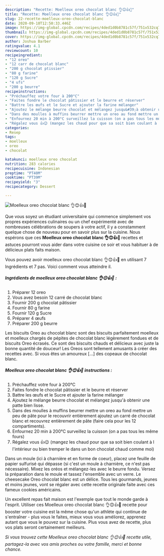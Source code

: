 ```yaml
---
description: "Recette: Moelleux oreo chocolat blanc 👌😊👍🍫"
title: "Recette: Moelleux oreo chocolat blanc 👌😊👍🍫"
slug: 22-recette-moelleux-oreo-chocolat-blanc
date: 2020-09-10T12:50:33.446Z
image: https://img-global.cpcdn.com/recipes/4ded1d0b8781c57f/751x532cq70/moelleux-oreo-chocolat-blanc-👌😊👍🍫-photo-principale-de-la-recette.jpg
thumbnail: https://img-global.cpcdn.com/recipes/4ded1d0b8781c57f/751x532cq70/moelleux-oreo-chocolat-blanc-👌😊👍🍫-photo-principale-de-la-recette.jpg
cover: https://img-global.cpcdn.com/recipes/4ded1d0b8781c57f/751x532cq70/moelleux-oreo-chocolat-blanc-👌😊👍🍫-photo-principale-de-la-recette.jpg
author: Joshua Barber
ratingvalue: 4.1
reviewcount: 10
recipeingredient:
- "12 oreo"
- "12 carr de chocolat blanc"
- "200 g chocolat ptissier"
- "80 g farine"
- "120 g Sucre"
- "4 ufs"
- "200 g beurre"
recipeinstructions:
- "Préchauffez votre four à 200°C"
- "Faites fondre le chocolat pâtissier et le beurre et réserver"
- "Battre les œufs et le Sucre et ajouter la farine mélanger"
- "Ajoutez le mélange beurre chocolat et mélangez jusqu&#39;à obtenir une patte bien lisse."
- "Dans des moulles à muffins beurrer mettre un oreo au fond mettre un peu de pâte pour le recouvrir entièrement ajoutez un carré de chocolat blanc et recouvrez entièrement de pâte (faire cela pour les 12 compartiments)."
- "Enfournez 20 min à 200°C surveillez la cuisson (on a pas tous les même fours)"
- "Régalez vous 👍😉 (mangez les chaud pour que sa soit bien coulant à l l&#39;intérieur ou bien tremper le dans un bon chocolat chaud comme moi)"
categories:
- Resep
tags:
- moelleux
- oreo
- chocolat

katakunci: moelleux oreo chocolat 
nutrition: 283 calories
recipecuisine: Indonesian
preptime: "PT40M"
cooktime: "PT39M"
recipeyield: "3"
recipecategory: Dessert

---
```



![Moelleux oreo chocolat blanc 👌😊👍🍫](https://img-global.cpcdn.com/recipes/4ded1d0b8781c57f/751x532cq70/moelleux-oreo-chocolat-blanc-👌😊👍🍫-photo-principale-de-la-recette.jpg)

Que vous soyez un étudiant universitaire qui commence simplement vos propres expériences culinaires ou un chef expérimenté avec de nombreuses célébrations de soupers à votre actif, il y a constamment quelque chose de nouveau pour en savoir plus sur la cuisine. Nous espérons que ces <strong> Moelleux oreo chocolat blanc 👌😊👍🍫 </strong> recettes et astuces pourront vous aider dans votre cuisine ce soir et vous habituer à de délicieux plats faits maison.

<!--inarticleads1-->

Vous pouvez avoir moelleux oreo chocolat blanc 👌😊👍🍫 en utilisant 7 Ingrédients et 7 pas. Voici comment vous atteindre il.

##### Ingrédients de moelleux oreo chocolat blanc 👌😊👍🍫 :

1. Préparer 12 oreo
1. Vous avez besoin 12 carré de chocolat blanc
1. Fournir 200 g chocolat pâtissier
1. Fournir 80 g farine
1. Fournir 120 g Sucre
1. Préparer 4 œufs
1. Préparer 200 g beurre


Les biscuits Oreo au chocolat blanc sont des biscuits parfaitement moelleux et moelleux chargés de pépites de chocolat blanc légèrement fondues et de biscuits Oreo écrasés. Ce sont des biscuits chauds et délicieux avec juste la bonne quantité de douceur! Les Oreos sont tellement amusants à créer des recettes avec. Si vous êtes un amoureux […] des copeaux de chocolat blanc. 

<!--inarticleads2-->

##### Moelleux oreo chocolat blanc 👌😊👍🍫 instructions :

1. Préchauffez votre four à 200°C
1. Faites fondre le chocolat pâtissier et le beurre et réserver
1. Battre les œufs et le Sucre et ajouter la farine mélanger
1. Ajoutez le mélange beurre chocolat et mélangez jusqu&#39;à obtenir une patte bien lisse.
1. Dans des moulles à muffins beurrer mettre un oreo au fond mettre un peu de pâte pour le recouvrir entièrement ajoutez un carré de chocolat blanc et recouvrez entièrement de pâte (faire cela pour les 12 compartiments).
1. Enfournez 20 min à 200°C surveillez la cuisson (on a pas tous les même fours)
1. Régalez vous 👍😉 (mangez les chaud pour que sa soit bien coulant à l l&#39;intérieur ou bien tremper le dans un bon chocolat chaud comme moi)


Dans un moule (ici à charnière et en forme de coeur), placez une feuille de papier sulfurisé qui dépasse (si c&#39;est un moule à charnière, ce n&#39;est pas nécessaire). Mixez les oréos et mélangez-les avec le beurre fondu. Versez la préparation dans le moule et tassez l&#39;ensemble avec un verre. Le cheesecake Oreo chocolat blanc est un délice. Tous les gourmands, jeunes et moins jeunes, vont se régaler avec cette recette originale faite avec ces fameux cookies américains. 

<!--inarticleads1-->

<p>
Un excellent repas fait maison est l'exemple que tout le monde garde à l'esprit. Utiliser ces Moelleux oreo chocolat blanc 👌😊👍🍫 recette pour booster votre cuisine est la même chose qu'un athlète qui continue de s'entraîner - plus vous le faites, mieux vous vous améliorez, apprenez autant que vous le pouvez sur la cuisine. Plus vous avez de recette, plus vos plats seront certainement meilleurs.
</p>

<p>
<i>Si vous trouvez cette Moelleux oreo chocolat blanc 👌😊👍🍫 recette utile, partagez-la avec vos amis proches ou votre famille, merci et bonne chance.</i>
</p>
